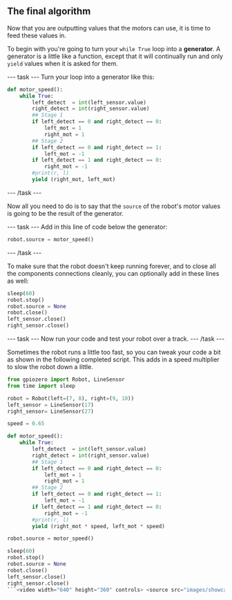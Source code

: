 ## The final algorithm

Now that you are outputting values that the motors can use, it is time to feed these values in.

To begin with you're going to turn your `while True` loop into a **generator**. A generator is a little like a function, except that it will continually run and only `yield` values when it is asked for them.

\--- task \--- Turn your loop into a generator like this:

```python
def motor_speed():
    while True:
        left_detect  = int(left_sensor.value)
        right_detect = int(right_sensor.value)
        ## Stage 1
        if left_detect == 0 and right_detect == 0:
            left_mot = 1
            right_mot = 1
        ## Stage 2
        if left_detect == 0 and right_detect == 1:
            left_mot = -1
        if left_detect == 1 and right_detect == 0:
            right_mot = -1
        #print(r, l)
        yield (right_mot, left_mot)
```

\--- /task \---

Now all you need to do is to say that the `source` of the robot's motor values is going to be the result of the generator.

\--- task \--- Add in this line of code below the generator:

```python
robot.source = motor_speed()
```

\--- /task \---

To make sure that the robot doesn't keep running forever, and to close all the components connections cleanly, you can optionally add in these lines as well:

```python
sleep(60)
robot.stop()
robot.source = None
robot.close()
left_sensor.close()
right_sensor.close()
```

\--- task \--- Now run your code and test your robot over a track. \--- /task \---

Sometimes the robot runs a little too fast, so you can tweak your code a bit as shown in the following completed script. This adds in a speed multiplier to slow the robot down a little.

```python
from gpiozero import Robot, LineSensor
from time import sleep

robot = Robot(left=(7, 8), right=(9, 10)) 
left_sensor = LineSensor(17)
right_sensor= LineSensor(27)

speed = 0.65

def motor_speed():
    while True:
        left_detect  = int(left_sensor.value)
        right_detect = int(right_sensor.value)
        ## Stage 1
        if left_detect == 0 and right_detect == 0:
            left_mot = 1
            right_mot = 1
        ## Stage 2
        if left_detect == 0 and right_detect == 1:
            left_mot = -1
        if left_detect == 1 and right_detect == 0:
            right_mot = -1
        #print(r, l)
        yield (right_mot * speed, left_mot * speed)

robot.source = motor_speed()

sleep(60)
robot.stop()
robot.source = None
robot.close()
left_sensor.close()
right_sensor.close()
```<video width="640" height="360" controls> <source src="images/showcase.webm" type="video/webm"> Your browser does not support WebM video, so try FireFox or Chrome. </video>